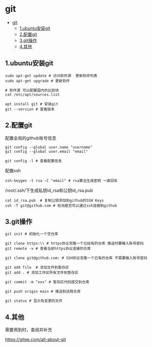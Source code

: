 # git
- [git](#git)
  - [1.ubuntu安装git](#1ubuntu安装git)
  - [2.配置git](#2配置git)
  - [3.git操作](#3git操作)
  - [4.其他](#4其他)
## 1.ubuntu安装git
```
sudo apt-get update # 访问软件源  更新软件列表
sudo apt-get upgrade # 更新软件

# 软件源 可以配置国内的比较快
cat /etc/apt/sources.list

apt install git # 安装git
git --version # 查看版本
```
## 2.配置git
配置全局的github账号信息
```
git config --global user.name "username"
git config --global user.email "email"

git config -l # 查看配置信息 
```
配置ssh
```
ssh-keygen -t rsa -C "email" # rsa算法生成密钥 一直回车
```

/root/.ssh/下生成私钥id_rsa和公钥id_rsa.pub
```
cat id_rsa.pub  # 复制公钥添加到github的SSH Keys
ssh -T git@github.com # 检测是否可以通过ssh连接到github 
```

## 3.git操作
```
git init # 初始化一个空仓库

git clone https:\\ # https协议克隆一个已经有的仓库 推送时要输入账号密码
git remote -v # 查看当前https协议连接的仓库

git clone git@github.com: # SSH协议克隆一个已有的仓库 不需要输入账号密码
```

```
git add file  # 添加文件到暂存区
git add . # 添加工作区所有文件到暂存区

git commit -m "xxx" # 暂存区代码提交到仓库

git push origin main # 推送到远程仓库

git status # 显示有变更的文件
```

## 4.其他
需要用到时，查阅并补充

https://gitee.com/all-about-git

